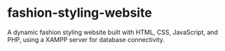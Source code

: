 # fashion-styling-website
A dynamic fashion styling website built with HTML, CSS, JavaScript, and PHP, using a XAMPP server for database connectivity.
